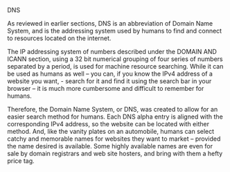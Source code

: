 DNS

As reviewed in earlier sections, DNS is an abbreviation of Domain Name System, and is the addressing system used by humans to find and connect to resources located on the internet. 

The IP addressing system of numbers described under the DOMAIN AND ICANN section, using a 32 bit numerical grouping of four series of numbers separated by a period, is used for machine resource searching.  While it can be used as humans as well – you can, if you know the IPv4 address of a website you want, - search for it and find it using the search bar in your browser – it is much more cumbersome and difficult to remember for humans. 

Therefore, the Domain Name System, or DNS, was created to allow for an easier search method for humans.  Each DNS alpha entry is aligned with the corresponding IPv4 address, so the website can be located with either method.  And, like the vanity plates on an automobile, humans can select catchy and memorable names for websites they want to market – provided the name desired is available.  Some highly available names are even for sale by domain registrars and web site hosters, and bring with them a hefty price tag.
